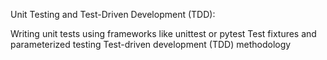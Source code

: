 Unit Testing and Test-Driven Development (TDD):

Writing unit tests using frameworks like unittest or pytest
Test fixtures and parameterized testing
Test-driven development (TDD) methodology